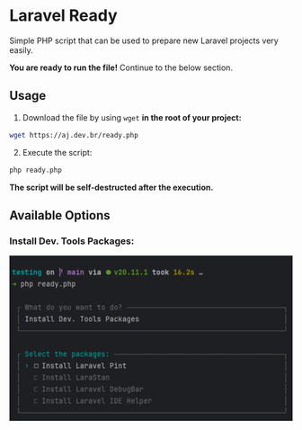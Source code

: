 # Laravel Ready

Simple PHP script that can be used to prepare new Laravel projects very easily.

**You are ready to run the file!** Continue to the below section.

## Usage

1. Download the file by using `wget` **in the root of your project:**

```bash
wget https://aj.dev.br/ready.php
```

2. Execute the script:

```bash
php ready.php
```

**The script will be self-destructed after the execution.**

## Available Options

### Install Dev. Tools Packages:

<img src="tools-packages.png" alt="dev tools packages">
